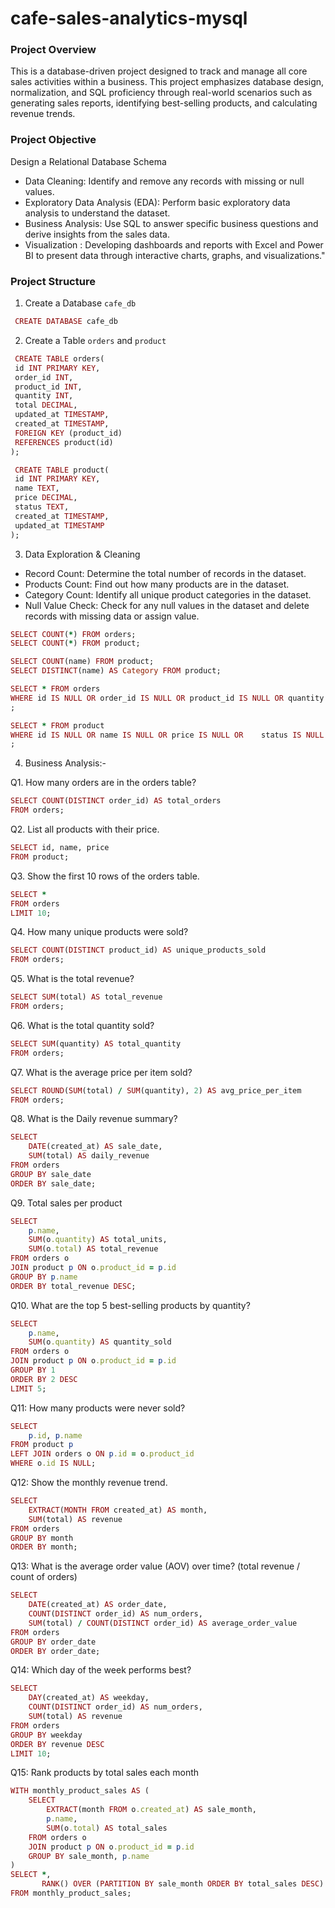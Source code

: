 # cafe-sales-analytics-mysql
### Project Overview

This is a database-driven project designed to track and manage all core sales activities within a business. This project emphasizes database design, normalization, and SQL proficiency through real-world scenarios such as generating sales reports, identifying best-selling products, and calculating revenue trends.

### Project Objective

Design a Relational Database Schema 
* Data Cleaning: Identify and remove any records with missing or null values.
* Exploratory Data Analysis (EDA): Perform basic exploratory data analysis to understand the dataset.
* Business Analysis: Use SQL to answer specific business questions and derive insights from the sales data.
* Visualization : Developing dashboards and reports with Excel and Power BI to present data through interactive charts, graphs, and visualizations."

### Project Structure

1. Create a Database `cafe_db`
```ruby
 CREATE DATABASE cafe_db
```
   
2. Create a Table `orders` and `product`
```ruby
 CREATE TABLE orders(
 id INT PRIMARY KEY,
 order_id INT,	
 product_id INT,
 quantity INT,
 total DECIMAL,
 updated_at TIMESTAMP,
 created_at TIMESTAMP,
 FOREIGN KEY (product_id) 
 REFERENCES product(id)
);

 CREATE TABLE product(
 id INT PRIMARY KEY,
 name TEXT,	
 price DECIMAL,
 status	TEXT,
 created_at	TIMESTAMP,
 updated_at TIMESTAMP
);

```
 
3. Data Exploration & Cleaning
* Record Count: Determine the total number of records in the dataset.
* Products Count: Find out how many products are in the dataset.
* Category Count: Identify all unique product categories in the dataset.
* Null Value Check: Check for any null values in the dataset and delete records with missing data or assign value.
```ruby
SELECT COUNT(*) FROM orders;
SELECT COUNT(*) FROM product;

SELECT COUNT(name) FROM product;
SELECT DISTINCT(name) AS Category FROM product;

SELECT * FROM orders
WHERE id IS NULL OR order_id IS NULL OR product_id IS NULL OR quantity IS NULL OR total IS NULL OR updated_at IS NULL OR created_at IS NULL
;

SELECT * FROM product
WHERE id IS NULL OR	name IS NULL OR price IS NULL OR	status IS NULL OR	created_at IS NULL OR updated_at IS NULL
;
```

4. Business Analysis:-

Q1. How many orders are in the orders table?
```ruby
SELECT COUNT(DISTINCT order_id) AS total_orders
FROM orders;
```

Q2. List all products with their price.
```ruby
SELECT id, name, price
FROM product;
```

Q3. Show the first 10 rows of the orders table.
```ruby
SELECT *
FROM orders
LIMIT 10;
```

Q4. How many unique products were sold?
```ruby
SELECT COUNT(DISTINCT product_id) AS unique_products_sold
FROM orders;
```

Q5. What is the total revenue?
```ruby
SELECT SUM(total) AS total_revenue
FROM orders;
```

Q6. What is the total quantity sold?
```ruby
SELECT SUM(quantity) AS total_quantity
FROM orders;
```

Q7. What is the average price per item sold?
```ruby
SELECT ROUND(SUM(total) / SUM(quantity), 2) AS avg_price_per_item
FROM orders;
```

Q8. What is the Daily revenue summary?
```ruby
SELECT 
    DATE(created_at) AS sale_date,
    SUM(total) AS daily_revenue
FROM orders
GROUP BY sale_date
ORDER BY sale_date;
```

Q9. Total sales per product
```ruby
SELECT 
    p.name,
    SUM(o.quantity) AS total_units,
    SUM(o.total) AS total_revenue
FROM orders o
JOIN product p ON o.product_id = p.id
GROUP BY p.name
ORDER BY total_revenue DESC;
```

Q10. What are the top 5 best-selling products by quantity?
```ruby
SELECT 
    p.name,
    SUM(o.quantity) AS quantity_sold
FROM orders o
JOIN product p ON o.product_id = p.id
GROUP BY 1
ORDER BY 2 DESC
LIMIT 5;
```

Q11: How many products were never sold?
```ruby
SELECT 
    p.id, p.name
FROM product p
LEFT JOIN orders o ON p.id = o.product_id
WHERE o.id IS NULL;
```

Q12: Show the monthly revenue trend.
```ruby
SELECT 
    EXTRACT(MONTH FROM created_at) AS month,
    SUM(total) AS revenue
FROM orders
GROUP BY month
ORDER BY month;
```

Q13: What is the average order value (AOV) over time? (total revenue / count of orders)
```ruby
SELECT 
    DATE(created_at) AS order_date,
    COUNT(DISTINCT order_id) AS num_orders,
    SUM(total) / COUNT(DISTINCT order_id) AS average_order_value
FROM orders
GROUP BY order_date
ORDER BY order_date;
```

Q14: Which day of the week performs best?
```ruby
SELECT 
    DAY(created_at) AS weekday,
    COUNT(DISTINCT order_id) AS num_orders,
    SUM(total) AS revenue
FROM orders
GROUP BY weekday
ORDER BY revenue DESC
LIMIT 10;
```

Q15: Rank products by total sales each month
```ruby
WITH monthly_product_sales AS (
    SELECT 
        EXTRACT(month FROM o.created_at) AS sale_month,
        p.name,
        SUM(o.total) AS total_sales
    FROM orders o
    JOIN product p ON o.product_id = p.id
    GROUP BY sale_month, p.name
)
SELECT *,
       RANK() OVER (PARTITION BY sale_month ORDER BY total_sales DESC) AS sales_rank
FROM monthly_product_sales;
```
